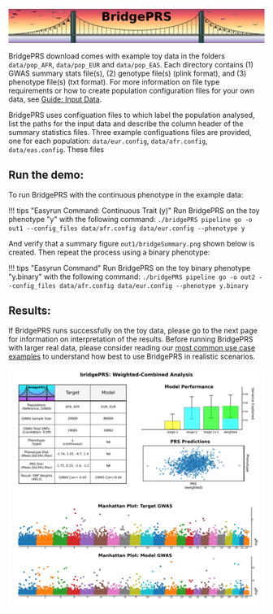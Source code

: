 ![Screenshot](img/slim/quikstart_logo2.png)

BridgePRS download comes with example toy data in the folders
`data/pop_AFR`, `data/pop_EUR` and `data/pop_EAS`. Each directory
contains (1) GWAS summary stats file(s), (2) genotype file(s) (plink
format), and (3) phenotype file(s) (txt format).  For more information
on file type requirements or how to create population configuration
files for your own data, see [Guide: Input Data](guide_input.md).

BridgePRS uses configuation files to which label the population
analysed, list the paths for the input data and describe the column
header of the summary statistics files. Three example configuations
files are provided, one for each population: `data/eur.config`,
`data/afr.config`, `data/eas.config`. These files


## Run the demo: 

To run BridgePRS with the continuous phenotype in the example data: 

!!! tips "Easyrun Command: Continuous Trait (y)" 
     Run BridgePRS on the toy phenotype "y" with the following command: 
        ```
        ./bridgePRS pipeline go -o out1 --config_files data/afr.config data/eur.config --phenotype y 
        ```


And verify that a summary figure `out1/bridgeSummary.png` shown below is created.  Then repeat the 
process using a binary phenotype: 





!!! tips "Easyrun Command" 
    Run BridgePRS on the toy binary phenotype "y.binary" with the following command: 
        ```
        ./bridgePRS pipeline go -o out2 --config_files data/afr.config data/eur.config --phenotype y.binary
        ```

## Results:


If BridgePRS runs successfully on the toy data, please go to the next
page for information on interpretation of the results.  Before running
BridgePRS with larger real data, please consider reading our [most
common use case examples](guide_usecases.md) to understand how best
to use BridgePRS in realistic scenarios.

    
![Screenshot](img/combo1.png)



